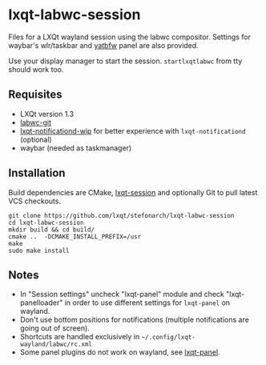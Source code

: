 # lxqt-labwc-session

Files for a LXQt wayland session using the labwc compositor. Settings for waybar's wlr/taskbar and [yatbfw]() panel are also provided.

Use your display manager to start the session. `startlxqtlabwc` from tty should work too.

## Requisites

* LXQt version 1.3
* [labwc-git](https://github.com/labwc/labwc)
* [lxqt-notificationd-wip](https://github.com/stefonarch/lxqt-notificationd/tree/wip_layer_shell_qt) for better experience with `lxqt-notificationd` (optional)
* waybar (needed as taskmanager)

## Installation

Build dependencies are CMake, [lxqt-session](https://github.com/lxqt/lxqt-session) and optionally Git to pull latest VCS checkouts.

```
git clone https://github.com/lxqt/stefonarch/lxqt-labwc-session
cd lxqt-labwc-session
mkdir build && cd build/
cmake ..  -DCMAKE_INSTALL_PREFIX=/usr
make
sudo make install
```

## Notes

* In "Session settings" uncheck "lxqt-panel" module and check "lxqt-panelloader" in order to use different settings
for `lxqt-panel` on wayland.
* Don't use bottom positions for notifications (multiple notifications are going out of screen).
* Shortcuts are handled exclusively in `~/.config/lxqt-wayland/labwc/rc.xml`
* Some panel plugins do not work on wayland, see [lxqt-panel]().



